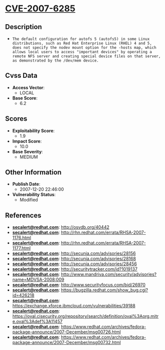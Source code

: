 
# [CVE-2007-6285](https://cve.mitre.org/cgi-bin/cvename.cgi?name=CVE-2007-6285)

## Description

- `The default configuration for autofs 5 (autofs5) in some Linux distributions, such as Red Hat Enterprise Linux (RHEL) 4 and 5, does not specify the nodev mount option for the -hosts map, which allows local users to access "important devices" by operating a remote NFS server and creating special device files on that server, as demonstrated by the /dev/mem device.`

## Cvss Data

- **Access Vector**:
  - LOCAL
- **Base Score**:
  - 6.2

## Scores

- **Exploitability Score**:
  - 1.9
- **Impact Score**:
  - 10.0
- **Base Severity**:
  - MEDIUM

## Other Information

- **Publish Date**:
  - 2007-12-20 22:46:00
- **Vulnerability Status**:
  - Modified

## References

- **secalert@redhat.com**: http://osvdb.org/40442
- **secalert@redhat.com**: http://rhn.redhat.com/errata/RHSA-2007-1176.html
- **secalert@redhat.com**: http://rhn.redhat.com/errata/RHSA-2007-1177.html
- **secalert@redhat.com**: http://secunia.com/advisories/28156
- **secalert@redhat.com**: http://secunia.com/advisories/28168
- **secalert@redhat.com**: http://secunia.com/advisories/28456
- **secalert@redhat.com**: http://securitytracker.com/id?1019137
- **secalert@redhat.com**: http://www.mandriva.com/security/advisories?name=MDVSA-2008:009
- **secalert@redhat.com**: http://www.securityfocus.com/bid/26970
- **secalert@redhat.com**: https://bugzilla.redhat.com/show_bug.cgi?id=426218
- **secalert@redhat.com**: https://exchange.xforce.ibmcloud.com/vulnerabilities/39188
- **secalert@redhat.com**: https://oval.cisecurity.org/repository/search/definition/oval%3Aorg.mitre.oval%3Adef%3A11457
- **secalert@redhat.com**: https://www.redhat.com/archives/fedora-package-announce/2007-December/msg00726.html
- **secalert@redhat.com**: https://www.redhat.com/archives/fedora-package-announce/2007-December/msg00732.html
